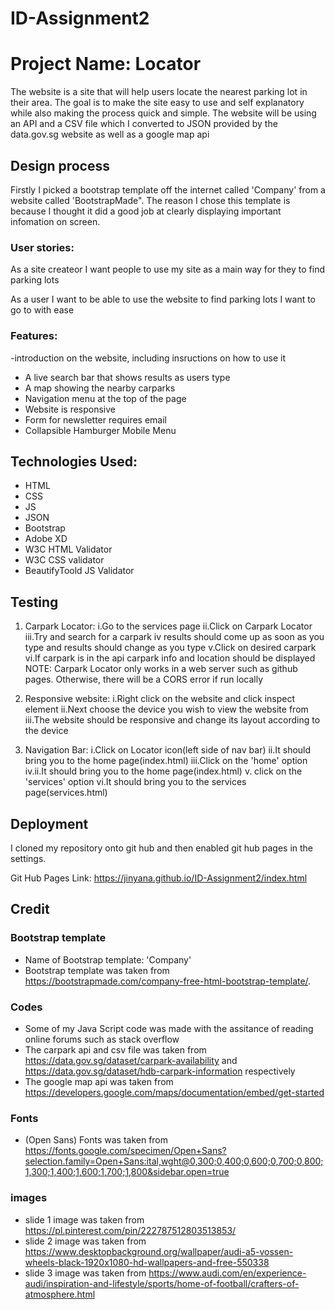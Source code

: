 # ID-Assignment2
# Project Name: Locator

The website is a site that will help users locate the nearest parking lot in their area. The goal is to make the site easy to use and self explanatory while also making the process quick and simple. The website will be using an API and a CSV file which I converted to JSON provided by the data.gov.sg website as well as a google map api

## Design process
Firstly I picked a bootstrap template off the internet called 'Company' from a website called 'BootstrapMade". The reason I chose this template is because I thought it did a good job at clearly displaying important infomation on screen.

### User stories:
As a site createor I want people to use my site as a main way for they to find parking lots

As a user I want to be able to use the website to find parking lots I want to go to with ease

### Features:
-introduction on the website, including insructions on how to use it
- A live search bar that shows results as users type
- A map showing the nearby carparks
- Navigation menu at the top of the page
- Website is responsive
- Form for newsletter requires email
- Collapsible Hamburger Mobile Menu

## Technologies Used:
- HTML
- CSS
- JS
- JSON
- Bootstrap
- Adobe XD
- W3C HTML Validator
- W3C CSS validator
- BeautifyToold JS Validator

## Testing

1. Carpark Locator:
i.Go to the services page
ii.Click on Carpark Locator
iii.Try and search for a carpark
iv results should come up as soon as you type and results should change as you type
v.Click on desired carpark
vi.If carpark is in the api carpark info and location should be displayed
NOTE: Carpark Locator only works in a web server such as github pages. Otherwise, there will be a CORS error if run locally

2. Responsive website:
i.Right click on the website and click inspect element
ii.Next choose the device you wish to view the website from
iii.The website should be responsive and change its layout according to the device

3. Navigation Bar:
i.Click on Locator icon(left side of nav bar)
ii.It should bring you to the home page(index.html)
iii.Click on the 'home' option
iv.ii.It should bring you to the home page(index.html)
v. click on the 'services' option
vi.It should bring you to the services page(services.html)

## Deployment

I cloned my repository onto git hub and then enabled git hub pages in the settings.

Git Hub Pages Link: https://jinyana.github.io/ID-Assignment2/index.html

## Credit

### Bootstrap template
- Name of Bootstrap template: 'Company'
- Bootstrap template was taken from https://bootstrapmade.com/company-free-html-bootstrap-template/.

### Codes
- Some of my Java Script code was made with the assitance of reading online forums such as stack overflow
- The carpark api and csv file was taken from https://data.gov.sg/dataset/carpark-availability and https://data.gov.sg/dataset/hdb-carpark-information respectively
- The google map api was taken from https://developers.google.com/maps/documentation/embed/get-started

### Fonts
- (Open Sans) Fonts was taken from https://fonts.google.com/specimen/Open+Sans?selection.family=Open+Sans:ital,wght@0,300;0,400;0,600;0,700;0,800;1,300;1,400;1,600;1,700;1,800&sidebar.open=true

### images
- slide 1 image was taken from https://pl.pinterest.com/pin/222787512803513853/
- slide 2 image was taken from https://www.desktopbackground.org/wallpaper/audi-a5-vossen-wheels-black-1920x1080-hd-wallpapers-and-free-550338
- slide 3 image was taken from https://www.audi.com/en/experience-audi/inspiration-and-lifestyle/sports/home-of-football/crafters-of-atmosphere.html

